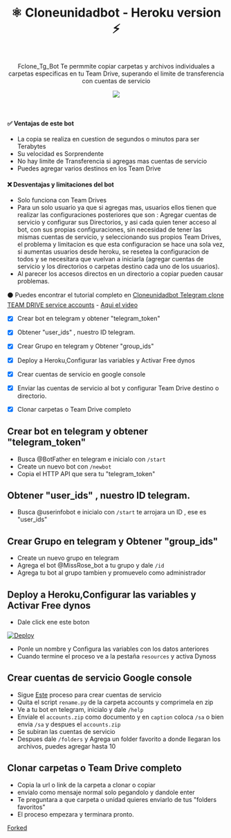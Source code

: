 <h1 align="center">⚛️ Cloneunidadbot - Heroku version ⚡<br></h1> 

<br />

<p align="center">Fclone_Tg_Bot Te permmite copiar carpetas y archivos individuales a carpetas especificas en tu Team Drive, superando el limite de transferencia con cuentas de servicio<p/>

<!-- > ## A simple bot to copy and duplicate team drives -->
<p align="center">
  <img src="https://i.imgur.com/QkxmCOp.png" />
</p>

<br />

#### ✅ Ventajas de este bot
- La copia se realiza en cuestion de segundos o minutos para ser Terabytes
- Su velocidad es Sorprendente
- No hay limite de Transferencia si agregas mas cuentas de servicio
- Puedes agregar varios destinos en los Team Drive


#### ❌ Desventajas y limitaciones del bot
- Solo funciona con Team Drives
- Para un solo usuario ya que si agregas mas, usuarios ellos tienen que realizar las configuraciones posteriores que son : Agregar cuentas de servicio y configurar sus Directorios, y asi cada quien tener acceso al bot, con sus propias configuraciones, sin necesidad de tener las mismas cuentas de servicio, y seleccionando sus propios Team Drives, el problema y limitacion es que esta configuracion se hace una sola vez, si aumentas usuarios desde heroku, se resetea la configuracion de todos y se necesitara que vuelvan a iniciarla (agregar cuentas de servicio y los directorios o carpetas destino cada uno de los usuarios).
- Al parecer los accesos directos en un directorio a copiar pueden causar problemas.

⚫ Puedes encontrar el tutorial completo en  [Cloneunidadbot Telegram clone TEAM DRIVE service accounts](https://uniq.edu.mx/cloneunidadbot-telegram-clone-team-drive-service-accounts) - [Aqui el video](https://www.youtube.com/watch?v=VnXNESf6F2Q)
- [x] Crear bot en telegram y obtener "telegram_token"
- [x] Obtener "user_ids" , nuestro ID telegram.
- [x] Crear Grupo en telegram y Obtener "group_ids" 
- [x] Deploy a Heroku,Configurar las variables  y Activar Free dynos
- [x] Crear cuentas de servicio en google console
- [x] Enviar las cuentas de servicio al bot y configurar Team Drive destino o directorio.
- [x] Clonar carpetas o Team Drive completo


## Crear bot en telegram y obtener "telegram_token"
- Busca @BotFather en telegram e inicialo con `/start` 
- Create un nuevo bot con `/newbot` 
- Copia el HTTP API  que sera tu  "telegram_token"

## Obtener "user_ids" , nuestro ID telegram.
- Busca @userinfobot e inicialo con `/start` te arrojara un ID , ese es "user_ids"

## Crear Grupo en telegram y Obtener "group_ids" 
- Create un nuevo grupo en telegram 
- Agrega el bot @MissRose_bot a tu grupo y dale `/id`
- Agrega tu bot al grupo tambien y promuevelo como administrador

## Deploy a Heroku,Configurar las variables  y Activar Free dynos
- Dale click ene este boton 

[![Deploy](https://www.herokucdn.com/deploy/button.svg)](https://heroku.com/deploy?template=https://github.com/cinedriveonline/cloneunidadbot)


- Ponle un nombre y Configura las variables con los datos anteriores
- Cuando termine el proceso ve a la pestaña `resources` y activa Dynoss

## Crear cuentas de servicio Google console
- Sigue [Este](https://github.com/abdiasriver/CuentasGooglegroups) proceso para crear cuentas de servicio
- Quita el script `rename.py` de la carpeta accounts y comprimela en zip
- Ve a tu bot en telegram, inicialo y dale `/help` 
- Enviale el `accounts.zip` como documento y en `caption` coloca `/sa`  o bien envia `/sa` y despues el `accounts.zip`
- Se subiran las cuentas de servicio
- Despues dale `/folders` y Agrega un folder favorito a donde llegaran los archivos, puedes agregar hasta 10

## Clonar carpetas o Team Drive completo

- Copia la url o link de la carpeta a clonar o copiar
- envialo como mensaje normal solo pegandolo y dandole enter
- Te preguntara a que carpeta o unidad quieres enviarlo de tus "folders favoritos"
- El proceso empezara y terminara pronto.


[Forked](https://github.com/SNK10401/Fclone_Tg_Bot)
